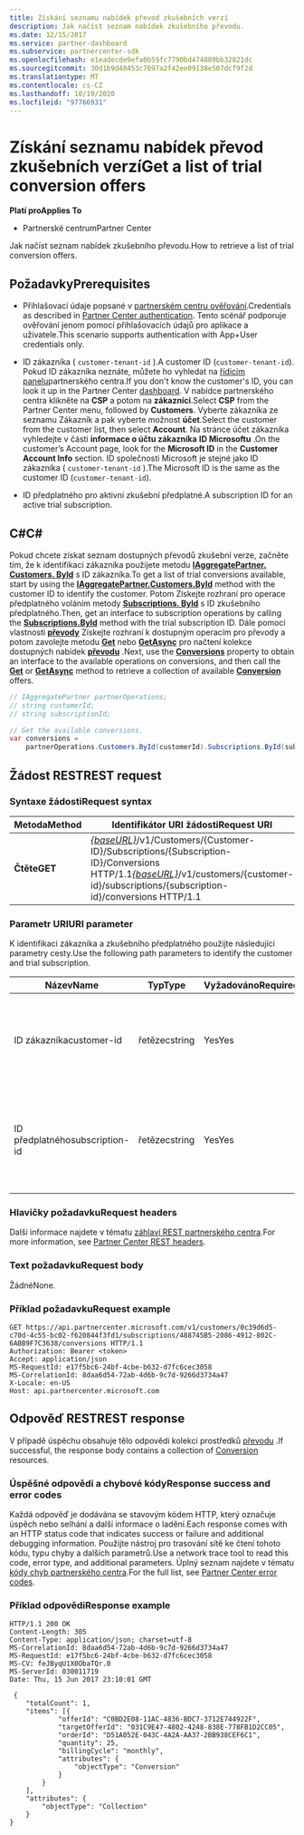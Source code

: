 ```yaml
---
title: Získání seznamu nabídek převod zkušebních verzí
description: Jak načíst seznam nabídek zkušebního převodu.
ms.date: 12/15/2017
ms.service: partner-dashboard
ms.subservice: partnercenter-sdk
ms.openlocfilehash: e1eadecde9efa0b59fc7790bd474889bb32821dc
ms.sourcegitcommit: 30d1b9d48453c7697a2f42ee09138e507dcf9f2d
ms.translationtype: MT
ms.contentlocale: cs-CZ
ms.lasthandoff: 10/19/2020
ms.locfileid: "97766931"
---
```

# <a name="get-a-list-of-trial-conversion-offers"></a><span data-ttu-id="60163-103">Získání seznamu nabídek převod zkušebních verzí</span><span class="sxs-lookup"><span data-stu-id="60163-103">Get a list of trial conversion offers</span></span>

<span data-ttu-id="60163-104">**Platí pro**</span><span class="sxs-lookup"><span data-stu-id="60163-104">**Applies To**</span></span>

- <span data-ttu-id="60163-105">Partnerské centrum</span><span class="sxs-lookup"><span data-stu-id="60163-105">Partner Center</span></span>

<span data-ttu-id="60163-106">Jak načíst seznam nabídek zkušebního převodu.</span><span class="sxs-lookup"><span data-stu-id="60163-106">How to retrieve a list of trial conversion offers.</span></span>

## <a name="prerequisites"></a><span data-ttu-id="60163-107">Požadavky</span><span class="sxs-lookup"><span data-stu-id="60163-107">Prerequisites</span></span>

- <span data-ttu-id="60163-108">Přihlašovací údaje popsané v [partnerském centru ověřování](partner-center-authentication.md).</span><span class="sxs-lookup"><span data-stu-id="60163-108">Credentials as described in [Partner Center authentication](partner-center-authentication.md).</span></span> <span data-ttu-id="60163-109">Tento scénář podporuje ověřování jenom pomocí přihlašovacích údajů pro aplikace a uživatele.</span><span class="sxs-lookup"><span data-stu-id="60163-109">This scenario supports authentication with App+User credentials only.</span></span>

- <span data-ttu-id="60163-110">ID zákazníka ( `customer-tenant-id` ).</span><span class="sxs-lookup"><span data-stu-id="60163-110">A customer ID (`customer-tenant-id`).</span></span> <span data-ttu-id="60163-111">Pokud ID zákazníka neznáte, můžete ho vyhledat na [řídicím panelu](https://partner.microsoft.com/dashboard)partnerského centra.</span><span class="sxs-lookup"><span data-stu-id="60163-111">If you don't know the customer's ID, you can look it up in the Partner Center [dashboard](https://partner.microsoft.com/dashboard).</span></span> <span data-ttu-id="60163-112">V nabídce partnerského centra klikněte na **CSP** a potom na **zákazníci**.</span><span class="sxs-lookup"><span data-stu-id="60163-112">Select **CSP** from the Partner Center menu, followed by **Customers**.</span></span> <span data-ttu-id="60163-113">Vyberte zákazníka ze seznamu Zákazník a pak vyberte možnost **účet**.</span><span class="sxs-lookup"><span data-stu-id="60163-113">Select the customer from the customer list, then select **Account**.</span></span> <span data-ttu-id="60163-114">Na stránce účet zákazníka vyhledejte v části **informace o účtu zákazníka** **ID Microsoftu** .</span><span class="sxs-lookup"><span data-stu-id="60163-114">On the customer’s Account page, look for the **Microsoft ID** in the **Customer Account Info** section.</span></span> <span data-ttu-id="60163-115">ID společnosti Microsoft je stejné jako ID zákazníka ( `customer-tenant-id` ).</span><span class="sxs-lookup"><span data-stu-id="60163-115">The Microsoft ID is the same as the customer ID  (`customer-tenant-id`).</span></span>

- <span data-ttu-id="60163-116">ID předplatného pro aktivní zkušební předplatné.</span><span class="sxs-lookup"><span data-stu-id="60163-116">A subscription ID for an active trial subscription.</span></span>

## <a name="c"></a><span data-ttu-id="60163-117">C\#</span><span class="sxs-lookup"><span data-stu-id="60163-117">C\#</span></span>

<span data-ttu-id="60163-118">Pokud chcete získat seznam dostupných převodů zkušební verze, začněte tím, že k identifikaci zákazníka použijete metodu [**IAggregatePartner. Customers. ById**](/dotnet/api/microsoft.store.partnercenter.customers.icustomercollection.byid) s ID zákazníka.</span><span class="sxs-lookup"><span data-stu-id="60163-118">To get a list of trial conversions available, start by using the [**IAggregatePartner.Customers.ById**](/dotnet/api/microsoft.store.partnercenter.customers.icustomercollection.byid) method with the customer ID to identify the customer.</span></span> <span data-ttu-id="60163-119">Potom Získejte rozhraní pro operace předplatného voláním metody [**Subscriptions. ById**](/dotnet/api/microsoft.store.partnercenter.customerusers.icustomerusercollection.byid) s ID zkušebního předplatného.</span><span class="sxs-lookup"><span data-stu-id="60163-119">Then, get an interface to subscription operations by calling the [**Subscriptions.ById**](/dotnet/api/microsoft.store.partnercenter.customerusers.icustomerusercollection.byid) method with the trial subscription ID.</span></span> <span data-ttu-id="60163-120">Dále pomocí vlastnosti [**převody**](/dotnet/api/microsoft.store.partnercenter.subscriptions.isubscription.conversions) Získejte rozhraní k dostupným operacím pro převody a potom zavolejte metodu [**Get**](/dotnet/api/microsoft.store.partnercenter.subscriptions.isubscriptionconversioncollection.get) nebo [**GetAsync**](/dotnet/api/microsoft.store.partnercenter.subscriptions.isubscriptionconversioncollection.getasync) pro načtení kolekce dostupných nabídek [**převodu**](/dotnet/api/microsoft.store.partnercenter.models.subscriptions.conversion) .</span><span class="sxs-lookup"><span data-stu-id="60163-120">Next, use the [**Conversions**](/dotnet/api/microsoft.store.partnercenter.subscriptions.isubscription.conversions) property to obtain an interface to the available operations on conversions, and then call the [**Get**](/dotnet/api/microsoft.store.partnercenter.subscriptions.isubscriptionconversioncollection.get) or [**GetAsync**](/dotnet/api/microsoft.store.partnercenter.subscriptions.isubscriptionconversioncollection.getasync) method to retrieve a collection of available [**Conversion**](/dotnet/api/microsoft.store.partnercenter.models.subscriptions.conversion) offers.</span></span>

``` csharp
// IAggregatePartner partnerOperations;
// string customerId;
// string subscriptionId;

// Get the available conversions.
var conversions =
    partnerOperations.Customers.ById(customerId).Subscriptions.ById(subscriptionId).Conversions.Get();
```

## <a name="rest-request"></a><span data-ttu-id="60163-121">Žádost REST</span><span class="sxs-lookup"><span data-stu-id="60163-121">REST request</span></span>

### <a name="request-syntax"></a><span data-ttu-id="60163-122">Syntaxe žádosti</span><span class="sxs-lookup"><span data-stu-id="60163-122">Request syntax</span></span>

| <span data-ttu-id="60163-123">Metoda</span><span class="sxs-lookup"><span data-stu-id="60163-123">Method</span></span>  | <span data-ttu-id="60163-124">Identifikátor URI žádosti</span><span class="sxs-lookup"><span data-stu-id="60163-124">Request URI</span></span>                                                                                                                 |
|---------|-----------------------------------------------------------------------------------------------------------------------------|
| <span data-ttu-id="60163-125">**Čtěte**</span><span class="sxs-lookup"><span data-stu-id="60163-125">**GET**</span></span> | <span data-ttu-id="60163-126">[*{baseURL}*](partner-center-rest-urls.md)/v1/Customers/{Customer-ID}/Subscriptions/{Subscription-ID}/Conversions HTTP/1.1</span><span class="sxs-lookup"><span data-stu-id="60163-126">[*{baseURL}*](partner-center-rest-urls.md)/v1/customers/{customer-id}/subscriptions/{subscription-id}/conversions HTTP/1.1</span></span> |

### <a name="uri-parameter"></a><span data-ttu-id="60163-127">Parametr URI</span><span class="sxs-lookup"><span data-stu-id="60163-127">URI parameter</span></span>

<span data-ttu-id="60163-128">K identifikaci zákazníka a zkušebního předplatného použijte následující parametry cesty.</span><span class="sxs-lookup"><span data-stu-id="60163-128">Use the following path parameters to identify the customer and trial subscription.</span></span>

| <span data-ttu-id="60163-129">Název</span><span class="sxs-lookup"><span data-stu-id="60163-129">Name</span></span>            | <span data-ttu-id="60163-130">Typ</span><span class="sxs-lookup"><span data-stu-id="60163-130">Type</span></span>   | <span data-ttu-id="60163-131">Vyžadováno</span><span class="sxs-lookup"><span data-stu-id="60163-131">Required</span></span> | <span data-ttu-id="60163-132">Popis</span><span class="sxs-lookup"><span data-stu-id="60163-132">Description</span></span>                                                     |
|-----------------|--------|----------|-----------------------------------------------------------------|
| <span data-ttu-id="60163-133">ID zákazníka</span><span class="sxs-lookup"><span data-stu-id="60163-133">customer-id</span></span>     | <span data-ttu-id="60163-134">řetězec</span><span class="sxs-lookup"><span data-stu-id="60163-134">string</span></span> | <span data-ttu-id="60163-135">Yes</span><span class="sxs-lookup"><span data-stu-id="60163-135">Yes</span></span>      | <span data-ttu-id="60163-136">Řetězec ve formátu GUID, který identifikuje zákazníka.</span><span class="sxs-lookup"><span data-stu-id="60163-136">A GUID formatted string that identifies the customer.</span></span>           |
| <span data-ttu-id="60163-137">ID předplatného</span><span class="sxs-lookup"><span data-stu-id="60163-137">subscription-id</span></span> | <span data-ttu-id="60163-138">řetězec</span><span class="sxs-lookup"><span data-stu-id="60163-138">string</span></span> | <span data-ttu-id="60163-139">Yes</span><span class="sxs-lookup"><span data-stu-id="60163-139">Yes</span></span>      | <span data-ttu-id="60163-140">Řetězec ve formátu GUID, který identifikuje zkušební předplatné.</span><span class="sxs-lookup"><span data-stu-id="60163-140">A GUID formatted string that identifies the trial subscription.</span></span> |

### <a name="request-headers"></a><span data-ttu-id="60163-141">Hlavičky požadavku</span><span class="sxs-lookup"><span data-stu-id="60163-141">Request headers</span></span>

<span data-ttu-id="60163-142">Další informace najdete v tématu [záhlaví REST partnerského centra](headers.md).</span><span class="sxs-lookup"><span data-stu-id="60163-142">For more information, see [Partner Center REST headers](headers.md).</span></span>

### <a name="request-body"></a><span data-ttu-id="60163-143">Text požadavku</span><span class="sxs-lookup"><span data-stu-id="60163-143">Request body</span></span>

<span data-ttu-id="60163-144">Žádné</span><span class="sxs-lookup"><span data-stu-id="60163-144">None.</span></span>

### <a name="request-example"></a><span data-ttu-id="60163-145">Příklad požadavku</span><span class="sxs-lookup"><span data-stu-id="60163-145">Request example</span></span>

```http
GET https://api.partnercenter.microsoft.com/v1/customers/0c39d6d5-c70d-4c55-bc02-f620844f3fd1/subscriptions/488745B5-2086-4912-802C-6ABB9F7C3638/conversions HTTP/1.1
Authorization: Bearer <token>
Accept: application/json
MS-RequestId: e17f5bc6-24bf-4cbe-b632-d7fc6cec3058
MS-CorrelationId: 8daa6d54-72ab-4d6b-9c7d-9266d3734a47
X-Locale: en-US
Host: api.partnercenter.microsoft.com
```

## <a name="rest-response"></a><span data-ttu-id="60163-146">Odpověď REST</span><span class="sxs-lookup"><span data-stu-id="60163-146">REST response</span></span>

<span data-ttu-id="60163-147">V případě úspěchu obsahuje tělo odpovědi kolekci prostředků [převodu](conversions-resources.md#conversionresult) .</span><span class="sxs-lookup"><span data-stu-id="60163-147">If successful, the response body contains a collection of [Conversion](conversions-resources.md#conversionresult) resources.</span></span>

### <a name="response-success-and-error-codes"></a><span data-ttu-id="60163-148">Úspěšné odpovědi a chybové kódy</span><span class="sxs-lookup"><span data-stu-id="60163-148">Response success and error codes</span></span>

<span data-ttu-id="60163-149">Každá odpověď je dodávána se stavovým kódem HTTP, který označuje úspěch nebo selhání a další informace o ladění.</span><span class="sxs-lookup"><span data-stu-id="60163-149">Each response comes with an HTTP status code that indicates success or failure and additional debugging information.</span></span> <span data-ttu-id="60163-150">Použijte nástroj pro trasování sítě ke čtení tohoto kódu, typu chyby a dalších parametrů.</span><span class="sxs-lookup"><span data-stu-id="60163-150">Use a network trace tool to read this code, error type, and additional parameters.</span></span> <span data-ttu-id="60163-151">Úplný seznam najdete v tématu [kódy chyb partnerského centra](error-codes.md).</span><span class="sxs-lookup"><span data-stu-id="60163-151">For the full list, see [Partner Center error codes](error-codes.md).</span></span>

### <a name="response-example"></a><span data-ttu-id="60163-152">Příklad odpovědi</span><span class="sxs-lookup"><span data-stu-id="60163-152">Response example</span></span>

```http
HTTP/1.1 200 OK
Content-Length: 305
Content-Type: application/json; charset=utf-8
MS-CorrelationId: 8daa6d54-72ab-4d6b-9c7d-9266d3734a47
MS-RequestId: e17f5bc6-24bf-4cbe-b632-d7fc6cec3058
MS-CV: feJByqU1X0ObaTQr.0
MS-ServerId: 030011719
Date: Thu, 15 Jun 2017 23:10:01 GMT

 {
    "totalCount": 1,
    "items": [{
            "offerId": "C0BD2E08-11AC-4836-BDC7-3712E744922F",
            "targetOfferId": "031C9E47-4802-4248-838E-778FB1D2CC05",
            "orderId": "D51A052E-043C-4A2A-AA37-2BB938CEF6C1",
            "quantity": 25,
            "billingCycle": "monthly",
            "attributes": {
                "objectType": "Conversion"
            }
        }
    ],
    "attributes": {
        "objectType": "Collection"
    }
}
```
